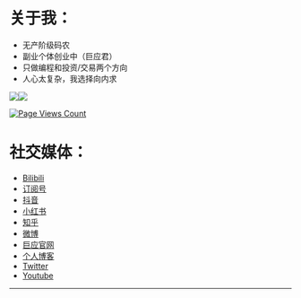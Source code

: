 
<!--
**GiantappMan/GiantappMan** is a ✨ _special_ ✨ repository because its `README.md` (this file) appears on your GitHub profile.

Here are some ideas to get you started:
- 👯 I’m looking to collaborate on ...
- 🤔 I’m looking for help with ...
- 💬 Ask me about ...
- 📫 How to reach me: ...
- 😄 Pronouns: ...
- ⚡ Fun fact: ...
-->
# 关于我：
- 无产阶级码农  
- 副业个体创业中（巨应君）  
- 只做编程和投资/交易两个方向  
- 人心太复杂，我选择向内求  

<a href="https://www.mscoder.cn"><img align="center" src="https://github-readme-stats.vercel.app/api?username=GiantappMan&theme=tokyonight&count_private=true&hide_border=true&hide=prs" /><img align="center" src="https://github-readme-stats.vercel.app/api/top-langs/?username=GiantappMan&theme=tokyonight&layout=compact&hide_border=true" /></a>  

[![Page Views Count](https://badges.toozhao.com/badges/01EKCZPTB3HQY6CY3FV4BC53DT/blue.svg)](https://badges.toozhao.com/badges/01EKCZPTB3HQY6CY3FV4BC53DT/blue.svg "Get your own page views count badge on badges.toozhao.com")

# 社交媒体：
- [Bilibili](https://space.bilibili.com/32676827)  
- [订阅号](https://giantapp.cn/images/dyh.png)
- [抖音](https://www.douyin.com/user/MS4wLjABAAAAPZmKFJA15WpOOIG4FvSX_5v1CtOOkeSnTON-I8l4c-U?vid=7043395647789223201)
- [小红书](https://www.xiaohongshu.com/user/profile/6129b5220000000001006342)
- [知乎](https://www.zhihu.com/people/daziyuan)  
- [微博](https://weibo.com/codesimian)  
- [巨应官网](https://www.giantapp.cn)    
- [个人博客](https://www.mscoder.cn)  
- [Twitter](https://twitter.com/giantapp_man)  
- [Youtube](https://www.youtube.com/channel/UCS-nZhrfAz0osmKm2AchvFA)
---

